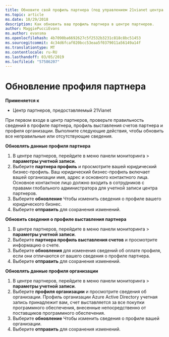 ```yaml
---
title: Обновите свой профиль партнера (под управлением 21vianet центра партнеров)
ms.topic: article
ms.date: 10/29/2018
description: Как обновить ваш профиль партнера в центре партнеров.
author: MaggiePucciEvans
ms.author: evansma
ms.openlocfilehash: 4b7090ba6692627c5f2532b3231c818c8bc51453
ms.sourcegitcommit: 4c34d6fcaf020bcc53eaa5f0379011a56149a14f
ms.translationtype: MT
ms.contentlocale: ru-RU
ms.lasthandoff: 03/05/2019
ms.locfileid: "57586207"
---
```

# <a name="update-your-partner-profile"></a>Обновление профиля партнера


**Применяется к**

-   Центр партнеров, предоставляемый 21Vianet


При первом входе в центр партнеров, проверьте правильность сведений в профиле партнера, профиль выставления счетов партнера и профиля организации. Выполните следующие действия, чтобы обновить все неправильные или отсутствующие сведения.

**Обновлять данные профиля партнера**

1. В центре партнеров, перейдите в меню панели мониторинга &gt; **параметры учетной записи**.
2. Выберите **партнера профиль** и просмотрите вашей юридический бизнес-профиль. Ваш юридический бизнес-профиль включает вашей организации имя, адрес и основного контактного лица. Основное контактное лицо должно входить в сотрудников с правами глобального администратора для учетной записи центра партнеров. 
3. Выберите **обновление** Чтобы изменить сведения о профиле вашего юридического бизнес.  
4. Выберите **отправить** для сохранения изменений.

**Обновить сведения о профиле выставления партнера**

1. В центре партнеров, перейдите в меню панели мониторинга &gt; **параметры учетной записи**.
2. Выберите **партнера профиль выставления счетов** и просмотрите информацию о счете. 
3. Выберите **обновления** для изменения сведений об оплате профиля, если они отличаются от вашего сведения о профиле партнера.
4. Выберите **отправить** для сохранения изменений.

**Обновлять данные профиля организации**

1. В центре партнеров, перейдите в меню панели мониторинга &gt; **параметры учетной записи**.
2. Выберите **профиля организации** и просмотрите сведения об организации. Профиль организации Azure Active Directory учетная запись принадлежит вам, счет выставляется за все покупки программного обеспечения, внесенные непосредственно от поставщиков программного обеспечения.
3. Выберите **обновление** Чтобы изменить сведения о профиле вашей организации.
4. Выберите **отправить** для сохранения изменений.
